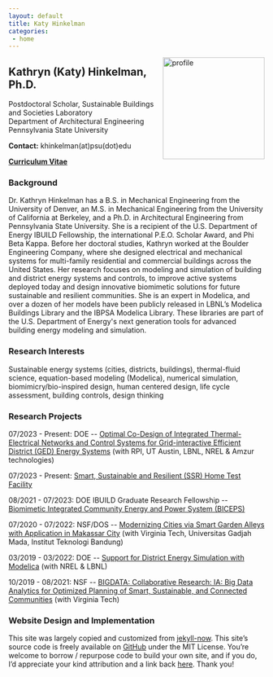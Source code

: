 ```yaml
---
layout: default
title: Katy Hinkelman
categories:
 - home
---
```

<img src="{{ site.baseurl }}/images/profile.jpg" alt="profile"
	title="Katy Hinkelman" width="200" style="float: right;" />

## Kathryn (Katy) Hinkelman, Ph.D.
Postdoctoral Scholar, Sustainable Buildings and Societies Laboratory <br />
Department of Architectural Engineering <br />
Pennsylvania State University <br />

**Contact:** khinkelman(at)psu(dot)edu

[**Curriculum Vitae**](KHinkelman_CV.pdf) 


### Background

Dr. Kathryn Hinkelman has a B.S. in Mechanical Engineering from the University of Denver, 
an M.S. in Mechanical Engineering from the University of California at Berkeley, 
and a Ph.D. in Architectural Engineering from Pennsylvania State University. 
She is a recipient of the U.S. Department of Energy IBUILD Fellowship, 
the international P.E.O. Scholar Award, and Phi Beta Kappa. 
Before her doctoral studies, Kathryn worked at the Boulder Engineering Company, 
where she designed electrical and mechanical systems for multi-family residential 
and commercial buildings across the United States. 
Her research focuses on modeling and simulation of building and district energy 
systems and controls, to improve active systems deployed today and design innovative 
biomimetic solutions for future sustainable and resilient communities. 
She is an expert in Modelica, and over a dozen of her models have been publicly 
released in LBNL’s Modelica Buildings Library and the IBPSA Modelica Library. 
These libraries are part of the U.S. Department of Energy's next generation tools for advanced
building energy modeling and simulation.


### Research Interests

Sustainable energy systems (cities, districts, buildings), thermal-fluid science, 
equation-based modeling (Modelica), numerical simulation, biomimicry/bio-inspired design, 
human centered design, life cycle assessment, building controls, design thinking


### Research Projects

07/2023 - Present: DOE -- [Optimal Co-Design of Integrated Thermal-Electrical Networks and Control Systems for Grid-interactive Efficient District (GED) Energy Systems](https://sites.psu.edu/sbslab/research/city/grid-interactive-efficient-district-energy-system/) (with RPI, UT Austin, LBNL, NREL & Amzur technologies)

07/2023 - Present: [Smart, Sustainable and Resilient (SSR) Home Test Facility](https://sites.psu.edu/sbslab/research/buildings/ssr/)

08/2021 - 07/2023: DOE IBUILD Graduate Research Fellowship -- [Biomimetic Integrated Community Energy and Power System (BICEPS)](https://sites.psu.edu/sbslab/research/city/biceps/)

07/2020 - 07/2022: NSF/DOS -- [Modernizing Cities via Smart Garden Alleys with Application in Makassar City](https://www.colorado.edu/lab/sbs/2020/07/17/modernizing-cities-smart-garden-alleys-application-makassar-city) (with Virginia Tech, Universitas Gadjah Mada, Institut Teknologi Bandung)

03/2019 - 03/2022: DOE -- [Support for District Energy Simulation with Modelica](https://www.colorado.edu/lab/sbs/2019/06/12/support-district-energy-simulation-modelica) (with NREL & LBNL)

10/2019 - 08/2021: NSF -- [BIGDATA: Collaborative Research: IA: Big Data Analytics for Optimized Planning of Smart, Sustainable, and Connected Communities](https://www.colorado.edu/lab/sbs/nsf-bigdata-scc) (with Virginia Tech)


### Website Design and Implementation

This site was largely copied and customized from [jekyll-now](https://github.com/barryclark/jekyll-now).
This site’s source code is freely available on [GitHub](https://github.com/khinkelman/khinkelman.github.io) under the MIT License. 
You’re welcome to borrow / repurpose code to build your own site, and if you do, I’d appreciate your kind attribution and a link back [here](https://khinkelman.github.io/). 
Thank you!

